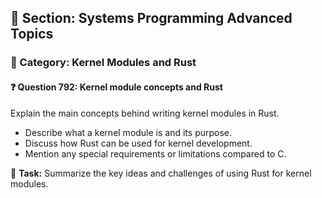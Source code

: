 ## 📘 Section: Systems Programming Advanced Topics  
### 🔹 Category: Kernel Modules and Rust  
#### ❓ Question 792: Kernel module concepts and Rust

Explain the main concepts behind writing kernel modules in Rust.

- Describe what a kernel module is and its purpose.
- Discuss how Rust can be used for kernel development.
- Mention any special requirements or limitations compared to C.

🔧 **Task:** Summarize the key ideas and challenges of using Rust for kernel modules.
